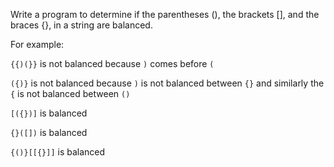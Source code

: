 Write a program to determine if the parentheses (), the brackets [], and the braces {}, in a string are balanced.

For example:

`{{)(}}` is not balanced because `)` comes before `(`

`({)}` is not balanced because `)` is not balanced between `{}` and similarly the `{` is not balanced between `()`

`[({})]` is balanced

`{}([])` is balanced

`{()}[[{}]]` is balanced

